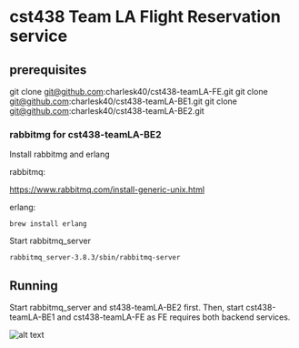 # cst438 Team LA Flight Reservation service


## prerequisites

git clone git@github.com:charlesk40/cst438-teamLA-FE.git
git clone git@github.com:charlesk40/cst438-teamLA-BE1.git
git clone git@github.com:charlesk40/cst438-teamLA-BE2.git

### rabbitmg for cst438-teamLA-BE2
Install rabbitmg and erlang


rabbitmq:

https://www.rabbitmq.com/install-generic-unix.html


erlang:

```
brew install erlang
```

Start rabbitmq_server

```
rabbitmq_server-3.8.3/sbin/rabbitmq-server 
```

## Running 

Start rabbitmq_server and st438-teamLA-BE2 first.
Then, start cst438-teamLA-BE1 and cst438-teamLA-FE as FE requires both backend services.

![alt text](https://raw.githubusercontent.com/charlesk40/cst438-teamLA-FE/master/cst438-teamLA-FE-main.png)


